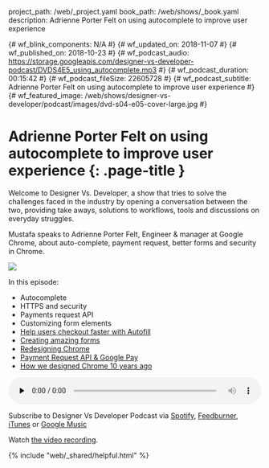 project_path: /web/_project.yaml
book_path: /web/shows/_book.yaml
description: Adrienne Porter Felt on using autocomplete to improve user experience

{# wf_blink_components: N/A #}
{# wf_updated_on: 2018-11-07 #}
{# wf_published_on: 2018-10-23 #}
{# wf_podcast_audio: https://storage.googleapis.com/designer-vs-developer-podcast/DVDS4E5_using_autocomplete.mp3 #}
{# wf_podcast_duration: 00:15:42 #}
{# wf_podcast_fileSize: 22605728 #}
{# wf_podcast_subtitle: Adrienne Porter Felt on using autocomplete to improve user experience #}
{# wf_featured_image: /web/shows/designer-vs-developer/podcast/images/dvd-s04-e05-cover-large.jpg #}


# Adrienne Porter Felt on using autocomplete to improve user experience  {: .page-title }

Welcome to Designer Vs. Developer, a show that tries to solve the
challenges faced in the industry by opening a conversation between
the two, providing take aways, solutions to workflows, tools and
discussions on everyday struggles.

Mustafa speaks to Adrienne Porter Felt, Engineer & manager at 
Google Chrome, about auto-complete, payment request, better forms 
and security in Chrome.


<img class="attempt-right"
  src="/web/shows/designer-vs-developer/podcast/images/dvd-s04-e05-cover.jpg">
  
In this episode:

* Autocomplete
* HTTPS and security
* Payments request API
* Customizing form elements
* [Help users checkout faster with Autofill](http://bit.ly/2q8iXEe)
* [Creating amazing forms](http://bit.ly/2PRr5Ek)
* [Redesigning Chrome](http://bit.ly/2PRr9E4)
* [Payment Request API & Google Pay](http://bit.ly/2OMtCDu) 
* [How we designed Chrome 10 years ago](http://bit.ly/2CAyHr9)


<audio style="width: 100%" controls preload="none" 
src="https://storage.googleapis.com/designer-vs-developer-podcast/DVDS4E5_using_autocomplete.mp3">

Subscribe to Designer Vs Developer Podcast via
<a href="http://bit.ly/mustafaOnSpotify">Spotify</a>,
<a href="https://goo.gl/USHXv8">Feedburner</a>,
<a href="https://goo.gl/1E9U0G">iTunes</a> or
<a href="https://goo.gl/qCBlST">Google Music</a>

Watch <a href="https://www.youtube.com/playlist?list=PLNYkxOF6rcIC60856GnLEV5GQXMxc9ByJ">
the video recording</a>.

{% include "web/_shared/helpful.html" %}
